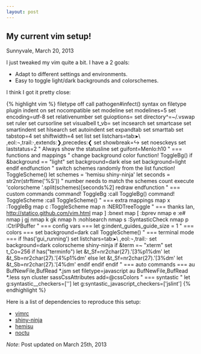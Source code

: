```yaml
---
layout: post
---
```


My current vim setup!
---------------------

Sunnyvale, March 20, 2013

I just tweaked my vim quite a bit. I have a 2 goals:

 + Adapt to different settings and environments.
 + Easy to toggle light/dark backgrounds and colorschemes.

I think I got it pretty close:

{% highlight vim %}
    filetype off
    call pathogen#infect()
    syntax on
    filetype plugin indent on
    set nocompatible
    set modeline
    set modelines=5
    set encoding=utf-8
    set relativenumber
    set guioptions=
    set directory^=~/.vswap
    set ruler
    set cursorline
    set visualbell t_vb=
    set incsearch
    set smartcase
    set smartindent
    set hlsearch
    set autoindent
    set expandtab
    set smarttab
    set tabstop=4
    set shiftwidth=4
    set list
    set listchars=tab:▸\ ,eol:¬,trail:⋅,extends:❯,precedes:❮
    set showbreak=↪
    set noesckeys
    set laststatus=2   " Always show the statusline
    set guifont=Menlo:h10
    " === functions and mappings
    " change background color
    function! ToggleBg()
        if &background == "light"
            set background=dark
        else
            set background=light
        endif
    endfunction
    " switch schemes randomly from the list
    function! ToggleScheme()
        let schemes = 'hemisu shiny-ninja'
        let seconds = str2nr(strftime('%S'))
        " number needs to match the schemes count
        execute 'colorscheme '.split(schemes)[seconds%2]
        redraw
    endfunction
    " === custom commands
    command! ToggleBg :call ToggleBg()
    command! ToggleScheme :call ToggleScheme()
    " === extra mappings
    map <leader>x :ToggleBg<CR>
    map <leader>c :ToggleScheme<CR>
    map <leader>n :NERDTreeToggle<CR>
    " === thanks Ian, http://statico.github.com/vim.html
    map <leader>] :bnext<CR>
    map <leader>[ :bprev<CR>
    nmap <leader>e :e#<CR>
    nmap j gj
    nmap k gk
    nmap <leader>h :nohlsearch<CR>
    nmap <leader>s :SyntasticCheck<CR>
    nmap <leader>p :CtrlPBuffer<CR>
    " === config vars ===
    let g:indent_guides_guide_size = 1
    " === colors ===
    set background=dark
    call ToggleScheme()
    " === terminal mode ===
    if !has('gui_running')
        set listchars=tab:▸\ ,eol:¬,trail:⋅
        set background=dark
        colorscheme shiny-ninja
        if &term =~ "xterm"
            set t_Co=256
            if has("terminfo")
                let &t_Sf=nr2char(27).'[3%p1%dm'
                let &t_Sb=nr2char(27).'[4%p1%dm'
            else
                let &t_Sf=nr2char(27).'[3%dm'
                let &t_Sb=nr2char(27).'[4%dm'
            endif
        endif
    endif
    " === auto commands ===
    au BufNewFile,BufRead *.jsm set filetype=javascript
    au BufNewFile,BufRead *.less syn cluster sassCssAttributes add=@cssColors
    " === syntastic
    " let g:syntastic_<filetype>_checkers=['<checker-name>']
    let g:syntastic_javascript_checkers=['jslint']
{% endhighlight %}

Here is a list of dependencies to reproduce this setup:
 + [vimrc](/assets/vimrc)
 + [shiny-ninja](/assets/shiny-ninja.vim)
 + [hemisu](https://github.com/noahfrederick/Hemisu)
 + [noctu](https://github.com/noahfrederick/vim-noctu)

*Note*: Post updated on March 25th, 2013
